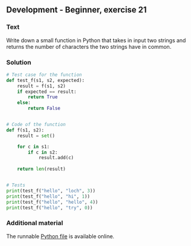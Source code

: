 ## Development - Beginner, exercise 21

### Text
Write down a small function in Python that takes in input two strings and returns the number of characters the two strings have in common.

### Solution
```python
# Test case for the function
def test_f(s1, s2, expected):
    result = f(s1, s2)
    if expected == result:
        return True
    else:
        return False


# Code of the function
def f(s1, s2):
    result = set()

    for c in s1:
        if c in s2:
            result.add(c)
    
    return len(result)


# Tests
print(test_f("hello", "loch", 3))
print(test_f("hello", "hi", 1))
print(test_f("hello", "hello", 4))
print(test_f("hello", "try", 0))
``` 

### Additional material
The runnable [Python file](exercise_21.py) is available online.
